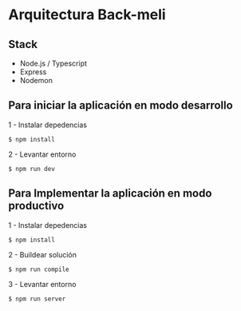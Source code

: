 # Arquitectura Back-meli

## Stack
* Node.js / Typescript
* Express
* Nodemon

## Para iniciar la aplicación en modo desarrollo

1 - Instalar depedencias
```
$ npm install
```

2 - Levantar entorno
```
$ npm run dev
```

## Para Implementar la aplicación en modo productivo

1 - Instalar depedencias
```
$ npm install
```

2 - Buildear solución
```
$ npm run compile
```

3 - Levantar entorno 
```
$ npm run server
```

